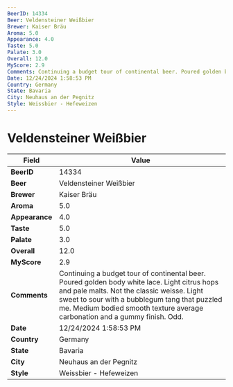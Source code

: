 ```yaml
---
BeerID: 14334
Beer: Veldensteiner Weißbier
Brewer: Kaiser Bräu
Aroma: 5.0
Appearance: 4.0
Taste: 5.0
Palate: 3.0
Overall: 12.0
MyScore: 2.9
Comments: Continuing a budget tour of continental beer. Poured golden body white lace.  Light citrus hops and pale malts.  Not the classic weisse. Light sweet to sour with a bubblegum tang that puzzled me. Medium bodied smooth texture average carbonation and a gummy finish. Odd.
Date: 12/24/2024 1:58:53 PM
Country: Germany
State: Bavaria
City: Neuhaus an der Pegnitz
Style: Weissbier - Hefeweizen
---
```


# Veldensteiner Weißbier

| Field         | Value |
|---------------|-------|
| **BeerID** | 14334 |
| **Beer** | Veldensteiner Weißbier |
| **Brewer** | Kaiser Bräu |
| **Aroma** | 5.0 |
| **Appearance** | 4.0 |
| **Taste** | 5.0 |
| **Palate** | 3.0 |
| **Overall** | 12.0 |
| **MyScore** | 2.9 |
| **Comments** | Continuing a budget tour of continental beer. Poured golden body white lace.  Light citrus hops and pale malts.  Not the classic weisse. Light sweet to sour with a bubblegum tang that puzzled me. Medium bodied smooth texture average carbonation and a gummy finish. Odd. |
| **Date** | 12/24/2024 1:58:53 PM |
| **Country** | Germany |
| **State** | Bavaria |
| **City** | Neuhaus an der Pegnitz |
| **Style** | Weissbier - Hefeweizen |
